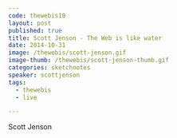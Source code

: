 ```yaml
---
code: thewebis10
layout: post
published: true
title: Scott Jenson - The Web is like water
date: 2014-10-31
image: /thewebis/scott-jenson.gif
image-thumb: /thewebis/scott-jenson-thumb.gif
categories: sketchnotes
speaker: scottjenson
tags:
  - thewebis
  - live

---
```


Scott Jenson